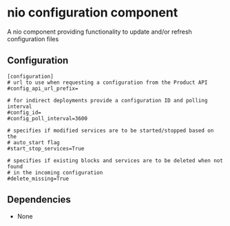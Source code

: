# nio configuration  component

A nio component providing functionality to update and/or refresh configuration files


## Configuration

```
[configuration]
# url to use when requesting a configuration from the Product API
#config_api_url_prefix=

# for indirect deployments provide a configuration ID and polling interval
#config_id=
#config_poll_interval=3600

# specifies if modified services are to be started/stopped based on the
# auto_start flag
#start_stop_services=True

# specifies if existing blocks and services are to be deleted when not found
# in the incoming configuration
#delete_missing=True
```

## Dependencies

- None
